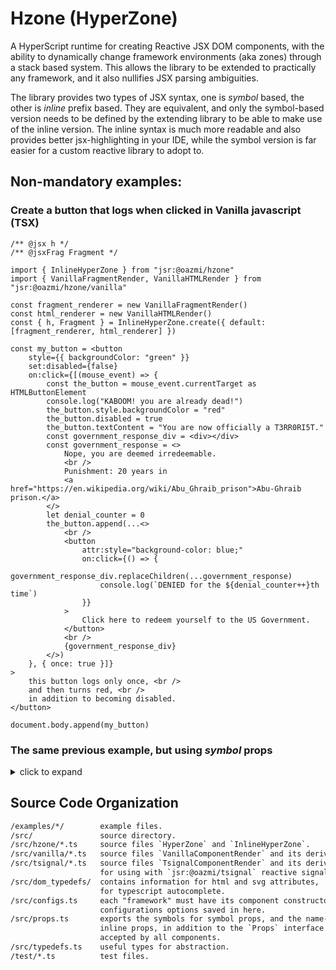 # Hzone (HyperZone)
A HyperScript runtime for creating Reactive JSX DOM components, with the ability to dynamically change framework environments (aka zones) through a stack based system.
This allows the library to be extended to practically any framework, and it also nullifies JSX parsing ambiguities.

The library provides two types of JSX syntax, one is *symbol* based, the other is *inline* prefix based.
They are equivalent, and only the symbol-based version needs to be defined by the extending library to be able to make use of the inline version.
The inline syntax is much more readable and also provides better jsx-highlighting in your IDE, while the symbol version is far easier for a custom reactive library to adopt to.

## Non-mandatory examples:

### Create a button that logs when clicked in Vanilla javascript (TSX)
```tsx
/** @jsx h */
/** @jsxFrag Fragment */

import { InlineHyperZone } from "jsr:@oazmi/hzone"
import { VanillaFragmentRender, VanillaHTMLRender } from "jsr:@oazmi/hzone/vanilla"

const fragment_renderer = new VanillaFragmentRender()
const html_renderer = new VanillaHTMLRender()
const { h, Fragment } = InlineHyperZone.create({ default: [fragment_renderer, html_renderer] })

const my_button = <button
	style={{ backgroundColor: "green" }}
	set:disabled={false}
	on:click={[(mouse_event) => {
		const the_button = mouse_event.currentTarget as HTMLButtonElement
		console.log("KABOOM! you are already dead!")
		the_button.style.backgroundColor = "red"
		the_button.disabled = true
		the_button.textContent = "You are now officially a T3RR0RI5T."
		const government_response_div = <div></div>
		const government_response = <>
			Nope, you are deemed irredeemable.
			<br />
			Punishment: 20 years in
			<a href="https://en.wikipedia.org/wiki/Abu_Ghraib_prison">Abu-Ghraib prison.</a>
		</>
		let denial_counter = 0
		the_button.append(...<>
			<br />
			<button
				attr:style="background-color: blue;"
				on:click={() => {
					government_response_div.replaceChildren(...government_response)
					console.log(`DENIED for the ${denial_counter++}th time`)
				}}
			>
				Click here to redeem yourself to the US Government.
			</button>
			<br />
			{government_response_div}
		</>)
	}, { once: true }]}
>
	this button logs only once, <br />
	and then turns red, <br />
	in addition to becoming disabled.
</button>

document.body.append(my_button)
```

### The same previous example, but using *symbol* props
<details>
<summary>click to expand</summary>

```tsx
/** @jsx h */
/** @jsxFrag Fragment */

import { ATTRS, EVENTS, HyperZone, MEMBERS, STYLE } from "jsr:@oazmi/hzone"
import { VanillaFragmentRender, VanillaHTMLRender } from "jsr:@oazmi/hzone/vanilla"

const fragment_renderer = new VanillaFragmentRender()
const html_renderer = new VanillaHTMLRender()
const { h, Fragment } = HyperZone.create({ default: [fragment_renderer, html_renderer] })

const my_button = <button {...{
	[STYLE]: { backgroundColor: "green" },
	[MEMBERS]: { disabled: false },
	[EVENTS]: {
		click: [(mouse_event) => {
			const the_button = mouse_event.currentTarget as HTMLButtonElement
			console.log("KABOOM! you are already dead!")
			the_button.style.backgroundColor = "red"
			the_button.disabled = true
			the_button.textContent = "You are now officially a T3RR0RI5T."
			const government_response_div = <div></div>
			const government_response = <>
				Nope, you are deemed irredeemable.
				<br />
				Punishment: 20 years in
				<a href="https://en.wikipedia.org/wiki/Abu_Ghraib_prison">Abu-Ghraib prison.</a>
			</>
			let denial_counter = 0
			the_button.append(...<>
				<br />
				<button {...{
					[ATTRS]: { style: "background-color: blue;" },
					[EVENTS]: {
						click() {
							government_response_div.replaceChildren(...government_response)
							console.log(`DENIED for the ${denial_counter++}th time`)
						}
					}
				}}>
					Click here to redeem yourself to the US Government.
				</button>
				<br />
				{government_response_div}
			</>)
		}, { once: true }]
	},
}}>
	this button logs only once, <br />
	and then turns red, <br />
	in addition to becoming disabled.
</button >

document.body.append(my_button)
```
</details>


## Source Code Organization

```txt
/examples/*/        example files.
/src/               source directory.
/src/hzone/*.ts     source files `HyperZone` and `InlineHyperZone`.
/src/vanilla/*.ts   source files `VanillaComponentRender` and its derivatives.
/src/tsignal/*.ts   source files `TsignalComponentRender` and its derivatives,
                    for using with `jsr:@oazmi/tsignal` reactive signals library.
/src/dom_typedefs/  contains information for html and svg attributes,
                    for typescript autocomplete.
/src/configs.ts     each "framework" must have its component constructor's
                    configurations options saved in here.
/src/props.ts       exports the symbols for symbol props, and the name-prefixes for
                    inline props, in addition to the `Props` interface that must be
					accepted by all components.
/src/typedefs.ts    useful types for abstraction.
/test/*.ts          test files.
```
